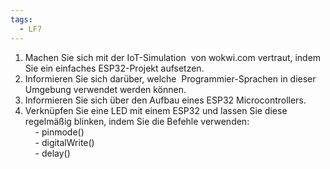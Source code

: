 ```yaml
---
tags:
  - LF7
---
```


1. Machen Sie sich mit der IoT-Simulation  von wokwi.com vertraut, indem Sie ein einfaches ESP32-Projekt aufsetzen.
2. Informieren Sie sich darüber, welche  Programmier-Sprachen in dieser Umgebung verwendet werden können.
3. Informieren Sie sich über den Aufbau eines ESP32 Microcontrollers.
4. Verknüpfen Sie eine LED mit einem ESP32 und lassen Sie diese regelmäßig blinken, indem Sie die Befehle verwenden:  
        - pinmode()  
        - digitalWrite()  
        - delay()

